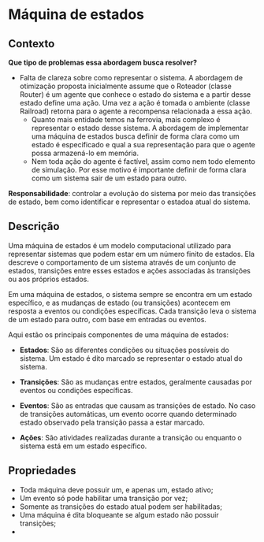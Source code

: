 # Máquina de estados

## Contexto

**Que tipo de problemas essa abordagem busca resolver?**
* Falta de clareza sobre como representar o sistema. A abordagem de otimização proposta inicialmente assume que o 
Roteador (classe Router) é um agente que conhece o estado do sistema e a partir desse estado define uma ação. Uma vez
a ação é tomada o ambiente (classe Railroad) retorna para o agente a recompensa relacionada a essa ação.
  * Quanto mais entidade temos na ferrovia, mais complexo é representar o estado desse sistema. A abordagem de implementar 
uma máquina de estados busca definir de forma clara como um estado é especificado e qual a sua representação para que o 
agente possa armazená-lo em memória.
  * Nem toda ação do agente é factível, assim como nem todo elemento de simulação. Por esse motivo é importante definir
de forma clara como um sistema sair de um estado para outro.

**Responsabilidade**: controlar a evolução do sistema por meio das transições de estado, bem como identificar e representar o 
estadoa atual do sistema.


## Descrição
Uma máquina de estados é um modelo computacional utilizado para representar sistemas que podem estar em um número finito de estados. Ela descreve o comportamento de um sistema através de um conjunto de estados, transições entre esses estados e ações associadas às transições ou aos próprios estados.

Em uma máquina de estados, o sistema sempre se encontra em um estado específico, e as mudanças de estado (ou transições) acontecem em resposta a eventos ou condições específicas. Cada transição leva o sistema de um estado para outro, com base em entradas ou eventos.

Aqui estão os principais componentes de uma máquina de estados:

* **Estados**: São as diferentes condições ou situações possíveis do sistema. Um estado é dito marcado se representar
o estado atual do sistema. 

* **Transições**: São as mudanças entre estados, geralmente causadas por eventos ou condições específicas.

* **Eventos**: São as entradas que causam as transições de estado. No caso de transições automáticas, um evento ocorre 
quando determinado estado observado pela transição passa a estar marcado.

* **Ações**: São atividades realizadas durante a transição ou  enquanto o sistema está em um estado específico.

## Propriedades

* Toda máquina deve possuir um, e apenas um, estado ativo;
* Um evento só pode habilitar uma transição por vez;
* Somente as transições do estado atual podem ser habilitadas;
* Uma máquina é dita bloqueante se algum estado não possuir transições;
* 